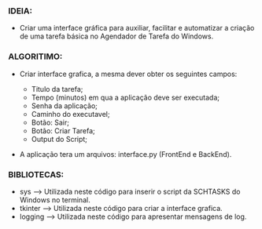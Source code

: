 ### IDEIA:
- Criar uma interface gráfica para auxiliar, facilitar e automatizar a criação de uma tarefa básica no Agendador de Tarefa do Windows.


### ALGORITIMO:
- Criar interface grafica, a mesma dever obter os seguintes campos:
    - Titulo da tarefa;
    - Tempo (minutos) em qua a aplicação deve ser executada;
    - Senha da aplicação;
    - Caminho do executavel;
    - Botão: Sair;
    - Botão: Criar Tarefa;
    - Output do Script;

- A aplicação tera um arquivos: interface.py (FrontEnd e BackEnd).


### BIBLIOTECAS:
- sys --> Utilizada neste código para inserir o script da SCHTASKS do Windows no terminal.
- tkinter --> Utilizada neste código para criar a interface grafica.
- logging --> Utilizada neste código para apresentar mensagens de log.
